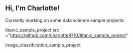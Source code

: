 ## Hi, I'm Charlotte!

Currently working on some data science sample projects:

titanic_sample_project src ="https://github.com/charlotte9710/titanic_sample_project"

image_classification_sample_project


<!--



-->

